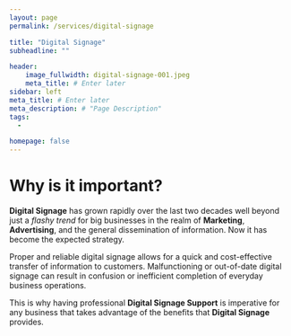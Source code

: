 ```yaml
---
layout: page
permalink: /services/digital-signage

title: "Digital Signage"
subheadline: ""

header:
    image_fullwidth: digital-signage-001.jpeg
    meta_title: # Enter later
sidebar: left
meta_title: # Enter later
meta_description: # "Page Description"
tags:
  - 

homepage: false
---
```


# Why is it important?

__Digital Signage__ has grown rapidly over the last two decades well beyond just a *flashy trend* for big businesses in the realm of __Marketing__, __Advertising__, and the general dissemination of information. Now it has become the expected strategy.

Proper and reliable digital signage allows for a quick and cost-effective transfer of information to customers. Malfunctioning or out-of-date digital signage can result in confusion or inefficient completion of everyday business operations.

This is why having professional __Digital Signage Support__ is imperative for any business that takes advantage of the benefits that **Digital Signage** provides.





<!-- 

AI TEXT:
Digital menu boards have become increasingly popular in the food service industry in recent years, as they offer a number of benefits over traditional printed menus. They are more flexible, allowing for easy updates and changes to menu items and prices, and they can also be used to display promotional content, such as daily specials or upcoming events. Additionally, digital menu boards can be used to gather data on customer preferences, which can help businesses make more informed decisions about their menu offerings.

One of the key benefits of digital menu boards is their flexibility. With traditional printed menus, making changes to menu items or prices can be a time-consuming and costly process. Digital menu boards, on the other hand, can be easily updated and changes can be made in real-time. This allows businesses to quickly respond to changes in customer preferences or market conditions, such as an increase in the cost of ingredients.

In addition to being more flexible, digital menu boards can also be used to display promotional content. This can include daily specials, upcoming events, or even weather information. This can be a powerful tool for businesses to drive sales and increase customer engagement. For example, a restaurant could feature a daily special on the menu board to encourage customers to try something new or a bar could display upcoming events to encourage customers to return.

Another advantage of digital menu boards is their ability to gather data on customer preferences. This can be done through the use of customer tracking software, which can be integrated into the menu board system. This data can be used to inform menu design, marketing strategies, and other business decisions. For example, if a restaurant sees that a particular menu item is particularly popular, they may choose to feature it more prominently on the menu or offer it as a special more often.

Despite these benefits, implementing digital menu boards can be a significant investment for businesses, and it's important to ensure that they are properly supported. This can include a range of services, such as installation and setup, technical support, and software updates.

One of the first steps in ensuring digital menu board support is the installation and setup process. This can include things like configuring the hardware and software, connecting the menu board to the network, and training staff on how to use the system. A good support team will work closely with the business to ensure that the installation and setup process goes smoothly and that the menu board is up and running as quickly as possible.

Once the menu board is up and running, ongoing technical support is important to ensure that the system remains operational. This can include troubleshooting any issues that arise, providing software updates, and addressing any other technical concerns. A good support team will have a dedicated help desk or customer service team that is available to assist with any issues that may arise.

Finally, software updates are an important aspect of digital menu board support. These updates can include new features, bug fixes, and security patches. A good support team will ensure that the menu board system is always up-to-date and that any new features or improvements are communicated to the business.

In conclusion, digital menu boards can provide significant benefits for businesses in the food service industry. However, implementing and maintaining these systems can be a significant investment. Proper support, including installation and setup, technical support, and software updates, is essential to ensure that the digital menu board system is up and running smoothly, and that the business is getting the most out of their investment.







/-->
